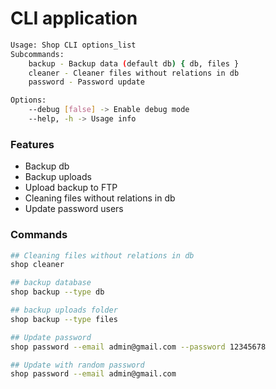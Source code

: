 CLI application
===

```bash
Usage: Shop CLI options_list
Subcommands: 
    backup - Backup data (default db) { db, files }
    cleaner - Cleaner files without relations in db
    password - Password update

Options: 
    --debug [false] -> Enable debug mode 
    --help, -h -> Usage info 
```

### Features

* Backup db
* Backup uploads
* Upload backup to FTP
* Cleaning files without relations in db
* Update password users

### Commands

```bash
## Cleaning files without relations in db
shop cleaner

## backup database
shop backup --type db

## backup uploads folder
shop backup --type files

## Update password
shop password --email admin@gmail.com --password 12345678

## Update with random password
shop password --email admin@gmail.com
```